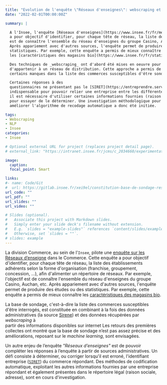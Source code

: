 ```yaml
---
title: "Evolution de l'enquête \"Réseaux d'enseignes\": webscraping et codification automatique"  
date: "2022-02-01T00:00:00Z"

summary: |

  A l'Insee, l'enquête [Réseaux d'enseignes](https://www.insee.fr/fr/metadonnees/source/serie/s1216)
  a pour objectif d'identifier, pour chaque tête de réseau, la liste des établissements adhérents selon la forme d'organisation (franchise, groupement, concession, ...), afin d'alimenter un répertoire de réseaux. Par exemple, l'objectif
  est de connaître l'ensemble du réseau d'enseignes du groupe Casino, Auchan, etc.
  Après appariement avec d'autres sources, l'enquête permet de produire des études ou des
  statistiques. Par exemple, cette enquête a permis de mieux connaître
  les [caractéristiques des magasins bio](https://www.insee.fr/fr/statistiques/4240612).

  Des techniques de _webscraping_ ont d'abord été mises en oeuvre pour lister les enseignes susceptibles
  d'appartenir à un réseau de distribution. Cette approche a permis de mieux saisir 
  certains manques dans la liste des commerces susceptibles d'être sondés.

  Certaines réponses à des
  questionnaires ne présentant pas le [SIRET](https://entreprendre.service-public.fr/vosdroits/F32135) (identifiant légal de l'établissement),
  indispensable pour pouvoir relier une entreprise entre les différentes sources,
  il est nécessaire d'utiliser certaines informations fournies (raison sociale, adresse, etc.)
  pour essayer de le déterminer. Une investigation méthodologique pour
  améliorer l'algorithme de recodage automatique a donc été initiée. 

tags:
- Webscraping
- NLP
- Insee
categories:
- Insee

# Optional external URL for project (replaces project detail page).
# external_link: "https://intranet.insee.fr/jcms/c_2034660/experimentations"

image:
  caption: 
  focal_point: Smart

links:
#- name: Code/Git
#  url: https://gitlab.insee.fr/xei9el/constitution-base-de-sondage-reseaux-d-enseigne
url_code: ""
url_pdf: ""
url_slides: ""
url_video: ""

# Slides (optional).
#   Associate this project with Markdown slides.
#   Simply enter your slide deck's filename without extension.
#   E.g. `slides = "example-slides"` references `content/slides/example-slides.md`.
#   Otherwise, set `slides = ""`.
# slides: example
---
```


La division Commerce, au sein de l'`Insee`, pilote une [enquête sur les Réseaux d’enseigne](https://www.insee.fr/fr/metadonnees/source/serie/s1216) dans le Commerce. 
Cette enquête a pour objectif d'identifier, pour chaque tête de réseau, la liste des établissements adhérents selon la forme d'organisation (franchise, groupement, concession, ...), afin d'alimenter un répertoire de réseaux. Par exemple, l'objectif
est de connaître l'ensemble du réseau d'enseignes du groupe Casino, Auchan, etc.
Après appariement avec d'autres sources, l'enquête permet de produire des études ou des
statistiques. Par exemple, cette enquête a permis de mieux connaître
les [caractéristiques des magasins bio](https://www.insee.fr/fr/statistiques/4240612).

La base de sondage, c'est-à-dire la liste des commerces susceptibles d'être
interrogés, est constituée en combinant à la fois des données administratives
(la source [Sirene](https://fr.wikipedia.org/wiki/Syst%C3%A8me_d%27identification_du_r%C3%A9pertoire_des_entreprises)) et des données
récupérées par _webscraping_ à  
partir des informations disponibles sur internet 
Les retours des premières collectes ont montré que la base de sondage n’est pas assez précise et des améliorations, reposant sur le _machine learning_, sont envisagées. 

Un autre enjeu de l’enquête _"Réseaux d’enseignes"_ est de pouvoir compléter les réponses à l’enquête
à partir de sources administratives. Un défi consiste à déterminer, ou corriger lorsqu'il est
erroné, l'identifiant entreprise ([`SIRET`](https://fr.wikipedia.org/wiki/Syst%C3%A8me_d%27identification_du_r%C3%A9pertoire_des_%C3%A9tablissements)) du commerce répondant. Des méthodes de codification
automatique, exploitant les autres informations fournies par une entreprise répondant
et également présentes dans le répertoire légal (raison sociale, adresse), sont en
cours d'investigation.
